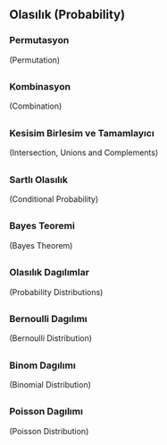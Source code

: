 
## Olasılık (Probability)

### Permutasyon
 (Permutation)
 
 ##
 
### Kombinasyon
(Combination)

##
### Kesisim Birlesim ve Tamamlayıcı
(Intersection, Unions and Complements)

##
### Sartlı Olasılık
(Conditional Probability)
##
### Bayes Teoremi
(Bayes Theorem)
##
### Olasılık Dagılımlar
(Probability Distributions)
##
### Bernoulli Dagılımı
(Bernoulli Distribution)
##
### Binom Dagılımı
(Binomial Distribution)
##
### Poisson Dagılımı
(Poisson Distribution)
##
